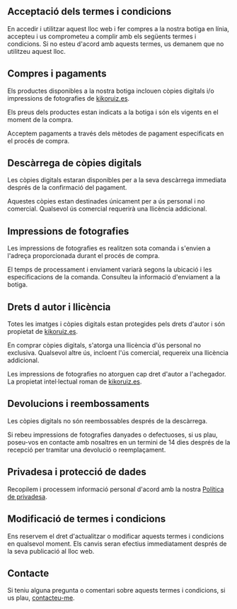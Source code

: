 ## Acceptació dels termes i condicions

En accedir i utilitzar aquest lloc web i fer compres a la nostra botiga en línia, accepteu i us comprometeu a complir amb els següents termes i condicions. Si no esteu d'acord amb aquests termes, us demanem que no utilitzeu aquest lloc.

## Compres i pagaments

Els productes disponibles a la nostra botiga inclouen còpies digitals i/o impressions de fotografies de [kikoruiz.es](/).

Els preus dels productes estan indicats a la botiga i són els vigents en el moment de la compra.

Acceptem pagaments a través dels mètodes de pagament especificats en el procés de compra.

## Descàrrega de còpies digitals

Les còpies digitals estaran disponibles per a la seva descàrrega immediata després de la confirmació del pagament.

Aquestes còpies estan destinades únicament per a ús personal i no comercial. Qualsevol ús comercial requerirà una llicència addicional.

## Impressions de fotografies

Les impressions de fotografies es realitzen sota comanda i s'envien a l'adreça proporcionada durant el procés de compra.

El temps de processament i enviament variarà segons la ubicació i les especificacions de la comanda. Consulteu la informació d'enviament a la botiga.

## Drets d autor i llicència

Totes les imatges i còpies digitals estan protegides pels drets d'autor i són propietat de [kikoruiz.es](/).

En comprar còpies digitals, s'atorga una llicència d'ús personal no exclusiva. Qualsevol altre ús, incloent l'ús comercial, requereix una llicència addicional.

Les impressions de fotografies no atorguen cap dret d'autor a l'achegador. La propietat intel·lectual roman de [kikoruiz.es](/).

## Devolucions i reembossaments

Les còpies digitals no són reembossables després de la descàrrega.

Si rebeu impressions de fotografies danyades o defectuoses, si us plau, poseu-vos en contacte amb nosaltres en un termini de 14 dies després de la recepció per tramitar una devolució o reemplaçament.

## Privadesa i protecció de dades

Recopilem i processem informació personal d'acord amb la nostra [Política de privadesa](/politica-de-privacidad).

## Modificació de termes i condicions

Ens reservem el dret d'actualitzar o modificar aquests termes i condicions en qualsevol moment. Els canvis seran efectius immediatament després de la seva publicació al lloc web.

## Contacte

Si teniu alguna pregunta o comentari sobre aquests termes i condicions, si us plau, [contacteu-me](/#contacto).
